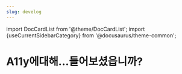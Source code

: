 ```yaml
---
slug: develog
---
```


import DocCardList from '@theme/DocCardList';
import {useCurrentSidebarCategory} from '@docusaurus/theme-common';

# A11y에대해...들어보셨읍니까?

<DocCardList items={useCurrentSidebarCategory().items}/>
